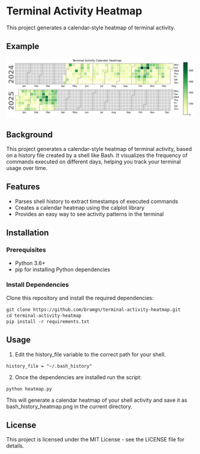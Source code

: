 # Terminal Activity Heatmap
This project generates a calendar-style heatmap of terminal activity.

## Example
![Example output](heatmap.png)

## Background
This project generates a calendar-style heatmap of terminal activity, based on a history file created by a shell like Bash. It visualizes the frequency of commands executed on different days, helping you track your terminal usage over time.

## Features
- Parses shell history to extract timestamps of executed commands
- Creates a calendar heatmap using the calplot library
- Provides an easy way to see activity patterns in the terminal

## Installation
### Prerequisites
- Python 3.6+
- pip for installing Python dependencies

### Install Dependencies
Clone this repository and install the required dependencies:
```
git clone https://github.com/bramgn/terminal-activity-heatmap.git
cd terminal-activity-heatmap
pip install -r requirements.txt
```

## Usage
1. Edit the history_file variable to the correct path for your shell.
```
history_file = "~/.bash_history"
```
2. Once the dependencies are installed run the script:
```
python heatmap.py
```

This will generate a calendar heatmap of your shell activity and save it as bash_history_heatmap.png in the current directory.

## License
This project is licensed under the MIT License - see the LICENSE file for details.

